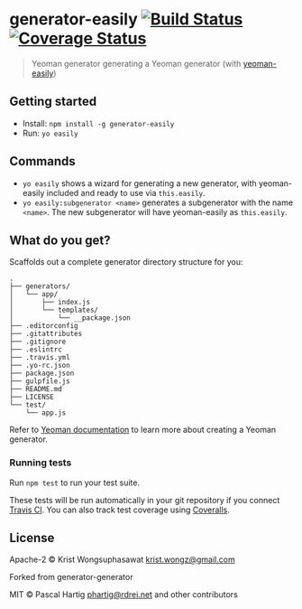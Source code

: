 # generator-easily [![Build Status](https://secure.travis-ci.org/kristw/generator-easily.svg?branch=master)](https://travis-ci.org/kristw/generator-easily) [![Coverage Status](https://coveralls.io/repos/kristw/generator-easily/badge.svg?branch=master&service=github)](https://coveralls.io/github/kristw/generator-easily?branch=master)


> Yeoman generator generating a Yeoman generator (with [yeoman-easily](https://github.com/kristw/yeoman-easily))

## Getting started

- Install: `npm install -g generator-easily`
- Run: `yo easily`

## Commands

* `yo easily` shows a wizard for generating a new generator, with yeoman-easily included and ready to use via `this.easily`.
* `yo easily:subgenerator <name>` generates a subgenerator with the name `<name>`. The new subgenerator will have yeoman-easily as `this.easily`.


## What do you get?

Scaffolds out a complete generator directory structure for you:

```
.
├── generators/
│   └── app/
│       ├── index.js
│       └── templates/
│           └── __package.json
├── .editorconfig
├── .gitattributes
├── .gitignore
├── .eslintrc
├── .travis.yml
├── .yo-rc.json
├── package.json
├── gulpfile.js
├── README.md
├── LICENSE
└── test/
    └── app.js
```

Refer to [Yeoman documentation](http://yeoman.io/authoring/) to learn more about creating a Yeoman generator.

### Running tests

Run `npm test` to run your test suite.

These tests will be run automatically in your git repository if you connect [Travis CI](https://travis-ci.org/profile). You can also track test coverage using [Coveralls](https://coveralls.io).

## License

Apache-2 © Krist Wongsuphasawat <krist.wongz@gmail.com>

Forked from generator-generator

MIT © Pascal Hartig <phartig@rdrei.net> and other contributors
